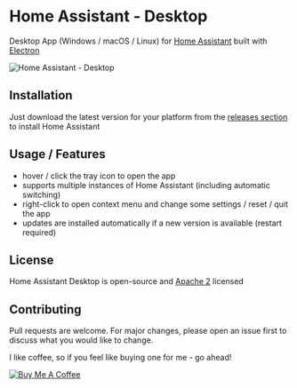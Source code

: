 # Home Assistant - Desktop

Desktop App (Windows / macOS / Linux) for [Home Assistant](https://www.home-assistant.io/) built with [Electron](https://www.electronjs.org)

![Home Assistant - Desktop](https://raw.githubusercontent.com/mrvnklm/homeassistant-desktop/master/media/screenshot.png)

## Installation

Just download the latest version for your platform from the [releases section](https://github.com/mrvnklm/homeassistant-desktop/releases) to install Home Assistant

## Usage / Features

- hover / click the tray icon to open the app
- supports multiple instances of Home Assistant (including automatic switching)
- right-click to open context menu and change some settings / reset / quit the app
- updates are installed automatically if a new version is available (restart required)

## License

Home Assistant Desktop is open-source and [Apache 2](https://choosealicense.com/licenses/apache-2.0/) licensed

## Contributing

Pull requests are welcome. For major changes, please open an issue first to discuss what you would like to change.

I like coffee, so if you feel like buying one for me - go ahead!

<a href="https://www.buymeacoffee.com/mrvnk" target="_blank"><img alt="Buy Me A Coffee" src="https://www.buymeacoffee.com/assets/img/custom_images/yellow_img.png" style="height: auto !important; width: auto !important;" /></a>
